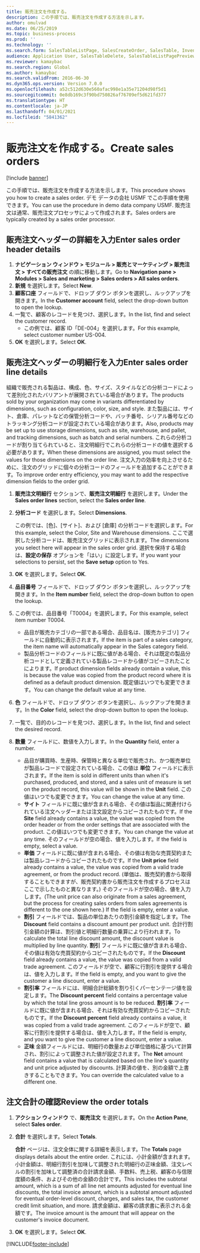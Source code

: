 ```yaml
---
title: 販売注文を作成する。
description: この手順では、販売注文を作成する方法を示します。
author: omulvad
ms.date: 06/25/2019
ms.topic: business-process
ms.prod: ''
ms.technology: ''
ms.search.form: SalesTableListPage, SalesCreateOrder, SalesTable, InventDimParmFixed, InventProductDimensionLookup, SalesTotals
audience: Application User, SalesTableDelete, SalesTableListPagePreviewPage, SalesUpdateRemain
ms.reviewer: kamaybac
ms.search.region: Global
ms.author: kamaybac
ms.search.validFrom: 2016-06-30
ms.dyn365.ops.version: Version 7.0.0
ms.openlocfilehash: a52c512d630e560afac998e1a35e71204d98f5d1
ms.sourcegitcommit: 0e8db169c3f90bd750826af76709ef5d621fd377
ms.translationtype: HT
ms.contentlocale: ja-JP
ms.lasthandoff: 04/01/2021
ms.locfileid: "5841362"
---
```

# <a name="create-sales-orders"></a><span data-ttu-id="18f5c-103">販売注文を作成する。</span><span class="sxs-lookup"><span data-stu-id="18f5c-103">Create sales orders</span></span>

[!include [banner](../../includes/banner.md)]

<span data-ttu-id="18f5c-104">この手順では、販売注文を作成する方法を示します。</span><span class="sxs-lookup"><span data-stu-id="18f5c-104">This procedure shows you how to create a sales order.</span></span> <span data-ttu-id="18f5c-105">デモ データの会社 USMF でこの手順を使用できます。</span><span class="sxs-lookup"><span data-stu-id="18f5c-105">You can use the procedure in demo data company USMF.</span></span> <span data-ttu-id="18f5c-106">販売注文は通常、販売注文プロセッサによって作成されます。</span><span class="sxs-lookup"><span data-stu-id="18f5c-106">Sales orders are typically created by a sales order processor.</span></span> 

## <a name="enter-sales-order-header-details"></a><span data-ttu-id="18f5c-107">販売注文ヘッダーの詳細を入力</span><span class="sxs-lookup"><span data-stu-id="18f5c-107">Enter sales order header details</span></span>
1. <span data-ttu-id="18f5c-108">**ナビゲーション ウィンドウ > モジュール > 販売とマーケティング > 販売注文 > すべての販売注文** の順に移動します。</span><span class="sxs-lookup"><span data-stu-id="18f5c-108">Go to **Navigation pane > Modules > Sales and marketing > Sales orders > All sales orders**.</span></span>
2. <span data-ttu-id="18f5c-109">**新規** を選択します。</span><span class="sxs-lookup"><span data-stu-id="18f5c-109">Select **New**.</span></span>
3. <span data-ttu-id="18f5c-110">**顧客口座** フィールドで、ドロップ ダウン ボタンを選択し、ルックアップを開きます。</span><span class="sxs-lookup"><span data-stu-id="18f5c-110">In the **Customer account** field, select the drop-down button to open the lookup.</span></span>
4. <span data-ttu-id="18f5c-111">一覧で、顧客のレコードを見つけ、選択します。</span><span class="sxs-lookup"><span data-stu-id="18f5c-111">In the list, find and select the customer record.</span></span>
    - <span data-ttu-id="18f5c-112">この例では、顧客 ID「DE-004」を選択します。</span><span class="sxs-lookup"><span data-stu-id="18f5c-112">For this example, select customer number US-004.</span></span>  
5. <span data-ttu-id="18f5c-113">**OK** を選択します。</span><span class="sxs-lookup"><span data-stu-id="18f5c-113">Select **OK**.</span></span>

## <a name="enter-sales-order-line-details"></a><span data-ttu-id="18f5c-114">販売注文ヘッダーの明細行を入力</span><span class="sxs-lookup"><span data-stu-id="18f5c-114">Enter sales order line details</span></span>
    
<span data-ttu-id="18f5c-115">組織で販売される製品は、構成、色、サイズ、スタイルなどの分析コードによって差別化されたバリアントが展開されている場合があります。</span><span class="sxs-lookup"><span data-stu-id="18f5c-115">The products sold by your organization may come in variants differentiated by dimensions, such as configuration, color, size, and style.</span></span> <span data-ttu-id="18f5c-116">また製品には、サイト、倉庫、パレットなどの保管分析コードや、バッチ番号、シリアル番号などのトラッキング分析コードが設定されている場合があります。</span><span class="sxs-lookup"><span data-stu-id="18f5c-116">Also, products may be set up to use storage dimensions, such as site, warehouse, and pallet, and tracking dimensions, such as batch and serial numbers.</span></span> <span data-ttu-id="18f5c-117">これらの分析コードが割り当てられていると、注文明細行でこれらの分析コードの値を選択する必要があります。</span><span class="sxs-lookup"><span data-stu-id="18f5c-117">When these dimensions are assigned, you must select the values for those dimensions on the order line.</span></span> <span data-ttu-id="18f5c-118">注文入力の効率を向上させるために、注文のグリッドに個々の分析コードのフィールドを追加することができます。</span><span class="sxs-lookup"><span data-stu-id="18f5c-118">To improve order entry efficiency, you may want to add the respective dimension fields to the order grid.</span></span>
    
1. <span data-ttu-id="18f5c-119">**販売注文明細行** セクションで、**販売注文明細行** を選択します。</span><span class="sxs-lookup"><span data-stu-id="18f5c-119">Under the **Sales order lines** section, select the **Sales order line**.</span></span>
2. <span data-ttu-id="18f5c-120">**分析コード** を選択します。</span><span class="sxs-lookup"><span data-stu-id="18f5c-120">Select **Dimensions**.</span></span>
    
    <span data-ttu-id="18f5c-121">この例では、[色]、[サイト]、および [倉庫] の分析コードを選択します。</span><span class="sxs-lookup"><span data-stu-id="18f5c-121">For this example, select the Color, Site and Warehouse dimensions.</span></span> <span data-ttu-id="18f5c-122">ここで選択した分析コードは、販売注文グリッドに表示されます。</span><span class="sxs-lookup"><span data-stu-id="18f5c-122">The dimensions you select here will appear in the sales order grid.</span></span> <span data-ttu-id="18f5c-123">選択を保持する場合は、**設定の保存** オプションを「はい」に設定します。</span><span class="sxs-lookup"><span data-stu-id="18f5c-123">If you want your selections to persist, set the **Save setup** option to Yes.</span></span>
    
3. <span data-ttu-id="18f5c-124">**OK** を選択します。</span><span class="sxs-lookup"><span data-stu-id="18f5c-124">Select **OK**.</span></span>
4. <span data-ttu-id="18f5c-125">**品目番号** フィールドで、ドロップ ダウン ボタンを選択し、ルックアップを開きます。</span><span class="sxs-lookup"><span data-stu-id="18f5c-125">In the **Item number** field, select the drop-down button to open the lookup.</span></span>
5. <span data-ttu-id="18f5c-126">この例では、品目番号「T0004」を選択します。</span><span class="sxs-lookup"><span data-stu-id="18f5c-126">For this example, select item number T0004.</span></span>
    - <span data-ttu-id="18f5c-127">品目が販売カテゴリの一部である場合、品目名は、[販売カテゴリ] フィールドに自動的に表示されます。</span><span class="sxs-lookup"><span data-stu-id="18f5c-127">If the item is part of a sales category, the item name will automatically appear in the Sales category field.</span></span>  
    - <span data-ttu-id="18f5c-128">製品分析コードのフィールドに既に値がある場合、それは既定の製品分析コードとして定義されている製品レコードから値がコピーされたことによります。</span><span class="sxs-lookup"><span data-stu-id="18f5c-128">If product dimension fields already contain a value, this is because the value was copied from the product record where it is defined as a default product dimension.</span></span> <span data-ttu-id="18f5c-129">既定値はいつでも変更できます。</span><span class="sxs-lookup"><span data-stu-id="18f5c-129">You can change the default value at any time.</span></span>   
6. <span data-ttu-id="18f5c-130">**色** フィールドで、ドロップ ダウン ボタンを選択し、ルックアップを開きます。</span><span class="sxs-lookup"><span data-stu-id="18f5c-130">In the **Color** field, select the drop-down button to open the lookup.</span></span>
7. <span data-ttu-id="18f5c-131">一覧で、目的のレコードを見つけ、選択します。</span><span class="sxs-lookup"><span data-stu-id="18f5c-131">In the list, find and select the desired record.</span></span>
8. <span data-ttu-id="18f5c-132">**数量** フィールドに、数値を入力します。</span><span class="sxs-lookup"><span data-stu-id="18f5c-132">In the **Quantity** field, enter a number.</span></span>
    - <span data-ttu-id="18f5c-133">品目が購買時、生産時、保管時と異なる単位で販売され、かつ販売単位が製品レコードで設定されている場合、この値は **単位** フィールドに表示されます。</span><span class="sxs-lookup"><span data-stu-id="18f5c-133">If the item is sold in different units than when it's purchased, produced, and stored, and a sales unit of measure is set on the product record, this value will be shown in the **Unit** field.</span></span> <span data-ttu-id="18f5c-134">この値はいつでも変更できます。</span><span class="sxs-lookup"><span data-stu-id="18f5c-134">You can change the value at any time.</span></span>   
    - <span data-ttu-id="18f5c-135">**サイト** フィールドに既に値が含まれる場合、その値は製品に関連付けられている注文ヘッダーまたは注文設定からコピーされたものです。</span><span class="sxs-lookup"><span data-stu-id="18f5c-135">If the **Site** field already contains a value, the value was copied from the order header or from the order settings that are associated with the product.</span></span> <span data-ttu-id="18f5c-136">この値はいつでも変更できます。</span><span class="sxs-lookup"><span data-stu-id="18f5c-136">You can change the value at any time.</span></span> <span data-ttu-id="18f5c-137">そのフィールドが空の場合、値を入力します。</span><span class="sxs-lookup"><span data-stu-id="18f5c-137">If the field is empty, select a value.</span></span>   
    - <span data-ttu-id="18f5c-138">**単価** フィールドに既に値が含まれる場合、その値は有効な売買契約または製品レコードからコピーされたものです。</span><span class="sxs-lookup"><span data-stu-id="18f5c-138">If the **Unit price** field already contains a value, the value was copied from a valid trade agreement, or from the product record.</span></span> <span data-ttu-id="18f5c-139">(単価は、販売契約書から取得することもできますが、販売契約書から販売注文を作成するプロセスはここで示したものと異なります。) そのフィールドが空の場合、値を入力します。</span><span class="sxs-lookup"><span data-stu-id="18f5c-139">(The unit price can also originate from a sales agreement, but the process for creating sales orders from sales agreements is different to the one shown here.) If the field is empty, enter a value.</span></span>   
    - <span data-ttu-id="18f5c-140">**割引** フィールドでは、製品の単位あたりの割引金額を指定します。</span><span class="sxs-lookup"><span data-stu-id="18f5c-140">The **Discount** field contains a discount amount per product unit.</span></span> <span data-ttu-id="18f5c-141">合計行割引金額の計算は、割引値と明細行数量の乗算により行われます。</span><span class="sxs-lookup"><span data-stu-id="18f5c-141">To calculate the total line discount amount, the discount value is multiplied by line quantity.</span></span> <span data-ttu-id="18f5c-142">**割引** フィールドに既に値が含まれる場合、その値は有効な売買契約からコピーされたものです。</span><span class="sxs-lookup"><span data-stu-id="18f5c-142">If the **Discount** field already contains a value, the value was copied from a valid trade agreement.</span></span> <span data-ttu-id="18f5c-143">このフィールドが空で、顧客に行割引を提供する場合は、値を入力します。</span><span class="sxs-lookup"><span data-stu-id="18f5c-143">If the field is empty, and you want to give the customer a line discount, enter a value.</span></span>  
    - <span data-ttu-id="18f5c-144">**割引率** フィールドには、明細合計総額を割り引くパーセンテージ値を設定します。</span><span class="sxs-lookup"><span data-stu-id="18f5c-144">The **Discount percent** field contains a percentage value by which the total line gross amount is to be reduced.</span></span>  <span data-ttu-id="18f5c-145">**割引率** フィールドに既に値が含まれる場合、それは有効な売買契約からコピーされたものです。</span><span class="sxs-lookup"><span data-stu-id="18f5c-145">If the **Discount percent** field already contains a value, it was copied from a valid trade agreement.</span></span> <span data-ttu-id="18f5c-146">このフィールドが空で、顧客に行割引を提供する場合は、値を入力します。</span><span class="sxs-lookup"><span data-stu-id="18f5c-146">If the field is empty, and you want to give the customer a line discount, enter a value.</span></span> 
    - <span data-ttu-id="18f5c-147">**正味** 金額フィールドには、明細行の数量および単位価格に基づいて計算され、割引によって調整された値が設定されます。</span><span class="sxs-lookup"><span data-stu-id="18f5c-147">The **Net** amount field contains a value that is calculated based on the line's quantity and unit price adjusted by discounts.</span></span>  <span data-ttu-id="18f5c-148">計算済の値を、別の金額で上書きすることもできます。</span><span class="sxs-lookup"><span data-stu-id="18f5c-148">You can override the calculated value to a different one.</span></span>  

## <a name="review-the-order-totals"></a><span data-ttu-id="18f5c-149">注文合計の確認</span><span class="sxs-lookup"><span data-stu-id="18f5c-149">Review the order totals</span></span>
1. <span data-ttu-id="18f5c-150">**アクション ウィンドウ** で、**販売注文** を選択します。</span><span class="sxs-lookup"><span data-stu-id="18f5c-150">On the **Action Pane**, select **Sales order**.</span></span>
2. <span data-ttu-id="18f5c-151">**合計** を選択します。</span><span class="sxs-lookup"><span data-stu-id="18f5c-151">Select **Totals**.</span></span>
    
    <span data-ttu-id="18f5c-152">**合計** ページは、注文全体に関する詳細を表示します。</span><span class="sxs-lookup"><span data-stu-id="18f5c-152">The **Totals** page displays details about the entire order.</span></span> <span data-ttu-id="18f5c-153">これには、小計金額が含まれます。小計金額は、明細行割引を加味して調整された明細行の正味金額、注文レベルの割引を加味して調整済の合計請求金額、手数料、売上税、顧客の与信限度額の条件、およびその他の金額の合計です。</span><span class="sxs-lookup"><span data-stu-id="18f5c-153">This includes the subtotal amount, which is a sum of all line net amounts adjusted for eventual line discounts, the total invoice amount, which is a subtotal amount adjusted for eventual order-level discount, charges, and sales tax, the customer credit limit situation, and more.</span></span> <span data-ttu-id="18f5c-154">請求金額は、顧客の請求書に表示される金額です。</span><span class="sxs-lookup"><span data-stu-id="18f5c-154">The invoice amount is the amount that will appear on the customer's invoice document.</span></span>  
    
3. <span data-ttu-id="18f5c-155">**OK** を選択します。</span><span class="sxs-lookup"><span data-stu-id="18f5c-155">Select **OK**.</span></span>


[!INCLUDE[footer-include](../../../includes/footer-banner.md)]